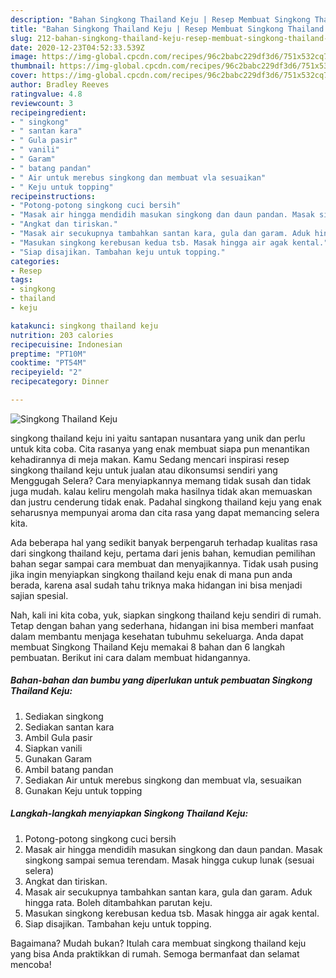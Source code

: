 ```yaml
---
description: "Bahan Singkong Thailand Keju | Resep Membuat Singkong Thailand Keju Yang Bikin Ngiler"
title: "Bahan Singkong Thailand Keju | Resep Membuat Singkong Thailand Keju Yang Bikin Ngiler"
slug: 212-bahan-singkong-thailand-keju-resep-membuat-singkong-thailand-keju-yang-bikin-ngiler
date: 2020-12-23T04:52:33.539Z
image: https://img-global.cpcdn.com/recipes/96c2babc229df3d6/751x532cq70/singkong-thailand-keju-foto-resep-utama.jpg
thumbnail: https://img-global.cpcdn.com/recipes/96c2babc229df3d6/751x532cq70/singkong-thailand-keju-foto-resep-utama.jpg
cover: https://img-global.cpcdn.com/recipes/96c2babc229df3d6/751x532cq70/singkong-thailand-keju-foto-resep-utama.jpg
author: Bradley Reeves
ratingvalue: 4.8
reviewcount: 3
recipeingredient:
- " singkong"
- " santan kara"
- " Gula pasir"
- " vanili"
- " Garam"
- " batang pandan"
- " Air untuk merebus singkong dan membuat vla sesuaikan"
- " Keju untuk topping"
recipeinstructions:
- "Potong-potong singkong cuci bersih"
- "Masak air hingga mendidih masukan singkong dan daun pandan. Masak singkong sampai semua terendam. Masak hingga cukup lunak (sesuai selera)"
- "Angkat dan tiriskan."
- "Masak air secukupnya tambahkan santan kara, gula dan garam. Aduk hingga rata. Boleh ditambahkan parutan keju."
- "Masukan singkong kerebusan kedua tsb. Masak hingga air agak kental."
- "Siap disajikan. Tambahan keju untuk topping."
categories:
- Resep
tags:
- singkong
- thailand
- keju

katakunci: singkong thailand keju 
nutrition: 203 calories
recipecuisine: Indonesian
preptime: "PT10M"
cooktime: "PT54M"
recipeyield: "2"
recipecategory: Dinner

---
```



![Singkong Thailand Keju](https://img-global.cpcdn.com/recipes/96c2babc229df3d6/751x532cq70/singkong-thailand-keju-foto-resep-utama.jpg)


singkong thailand keju ini yaitu santapan nusantara yang unik dan perlu untuk kita coba. Cita rasanya yang enak membuat siapa pun menantikan kehadirannya di meja makan.
Kamu Sedang mencari inspirasi resep singkong thailand keju untuk jualan atau dikonsumsi sendiri yang Menggugah Selera? Cara menyiapkannya memang tidak susah dan tidak juga mudah. kalau keliru mengolah maka hasilnya tidak akan memuaskan dan justru cenderung tidak enak. Padahal singkong thailand keju yang enak seharusnya mempunyai aroma dan cita rasa yang dapat memancing selera kita.



Ada beberapa hal yang sedikit banyak berpengaruh terhadap kualitas rasa dari singkong thailand keju, pertama dari jenis bahan, kemudian pemilihan bahan segar sampai cara membuat dan menyajikannya. Tidak usah pusing jika ingin menyiapkan singkong thailand keju enak di mana pun anda berada, karena asal sudah tahu triknya maka hidangan ini bisa menjadi sajian spesial.


Nah, kali ini kita coba, yuk, siapkan singkong thailand keju sendiri di rumah. Tetap dengan bahan yang sederhana, hidangan ini bisa memberi manfaat dalam membantu menjaga kesehatan tubuhmu sekeluarga. Anda dapat membuat Singkong Thailand Keju memakai 8 bahan dan 6 langkah pembuatan. Berikut ini cara dalam membuat hidangannya.

<!--inarticleads1-->

##### Bahan-bahan dan bumbu yang diperlukan untuk pembuatan Singkong Thailand Keju:

1. Sediakan  singkong
1. Sediakan  santan kara
1. Ambil  Gula pasir
1. Siapkan  vanili
1. Gunakan  Garam
1. Ambil  batang pandan
1. Sediakan  Air untuk merebus singkong dan membuat vla, sesuaikan
1. Gunakan  Keju untuk topping




<!--inarticleads2-->

##### Langkah-langkah menyiapkan Singkong Thailand Keju:

1. Potong-potong singkong cuci bersih
1. Masak air hingga mendidih masukan singkong dan daun pandan. Masak singkong sampai semua terendam. Masak hingga cukup lunak (sesuai selera)
1. Angkat dan tiriskan.
1. Masak air secukupnya tambahkan santan kara, gula dan garam. Aduk hingga rata. Boleh ditambahkan parutan keju.
1. Masukan singkong kerebusan kedua tsb. Masak hingga air agak kental.
1. Siap disajikan. Tambahan keju untuk topping.




Bagaimana? Mudah bukan? Itulah cara membuat singkong thailand keju yang bisa Anda praktikkan di rumah. Semoga bermanfaat dan selamat mencoba!
